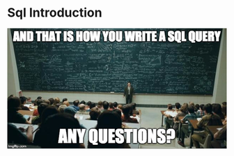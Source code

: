 # Sql Introduction

![sql](https://github.com/devmarrie/alx-higher_level_programming/blob/main/0x0D-SQL_introduction/images/shell.jpg?raw=true)